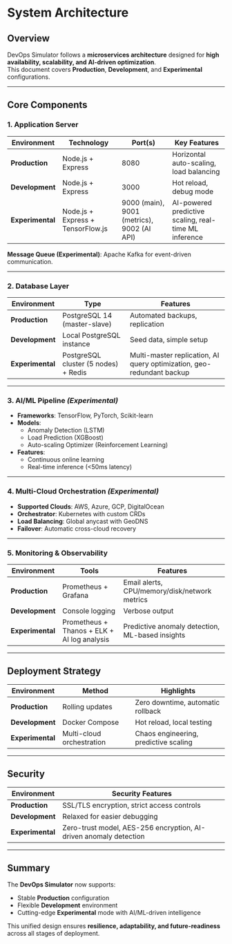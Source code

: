 # System Architecture

## Overview
DevOps Simulator follows a **microservices architecture** designed for **high availability, scalability, and AI-driven optimization**.  
This document covers **Production**, **Development**, and **Experimental** configurations.

---

## Core Components

### 1. Application Server
| Environment | Technology | Port(s) | Key Features |
|--------------|-------------|----------|---------------|
| **Production** | Node.js + Express | 8080 | Horizontal auto-scaling, load balancing |
| **Development** | Node.js + Express | 3000 | Hot reload, debug mode |
| **Experimental** | Node.js + Express + TensorFlow.js | 9000 (main), 9001 (metrics), 9002 (AI API) | AI-powered predictive scaling, real-time ML inference |

**Message Queue (Experimental)**: Apache Kafka for event-driven communication.

---

### 2. Database Layer
| Environment | Type | Features |
|--------------|------|-----------|
| **Production** | PostgreSQL 14 (master-slave) | Automated backups, replication |
| **Development** | Local PostgreSQL instance | Seed data, simple setup |
| **Experimental** | PostgreSQL cluster (5 nodes) + Redis | Multi-master replication, AI query optimization, geo-redundant backup |

---

### 3. AI/ML Pipeline *(Experimental)*
- **Frameworks**: TensorFlow, PyTorch, Scikit-learn  
- **Models**:
  - Anomaly Detection (LSTM)
  - Load Prediction (XGBoost)
  - Auto-scaling Optimizer (Reinforcement Learning)
- **Features**:
  - Continuous online learning  
  - Real-time inference (<50ms latency)

---

### 4. Multi-Cloud Orchestration *(Experimental)*
- **Supported Clouds**: AWS, Azure, GCP, DigitalOcean  
- **Orchestrator**: Kubernetes with custom CRDs  
- **Load Balancing**: Global anycast with GeoDNS  
- **Failover**: Automatic cross-cloud recovery

---

### 5. Monitoring & Observability
| Environment | Tools | Features |
|--------------|-------|-----------|
| **Production** | Prometheus + Grafana | Email alerts, CPU/memory/disk/network metrics |
| **Development** | Console logging | Verbose output |
| **Experimental** | Prometheus + Thanos + ELK + AI log analysis | Predictive anomaly detection, ML-based insights |

---

## Deployment Strategy
| Environment | Method | Highlights |
|--------------|---------|------------|
| **Production** | Rolling updates | Zero downtime, automatic rollback |
| **Development** | Docker Compose | Hot reload, local testing |
| **Experimental** | Multi-cloud orchestration | Chaos engineering, predictive scaling |

---

## Security
| Environment | Security Features |
|--------------|-------------------|
| **Production** | SSL/TLS encryption, strict access controls |
| **Development** | Relaxed for easier debugging |
| **Experimental** | Zero-trust model, AES-256 encryption, AI-driven anomaly detection |

---

## Summary
The **DevOps Simulator** now supports:
- Stable **Production** configuration  
- Flexible **Development** environment  
- Cutting-edge **Experimental** mode with AI/ML-driven intelligence  

This unified design ensures **resilience, adaptability, and future-readiness** across all stages of deployment.
